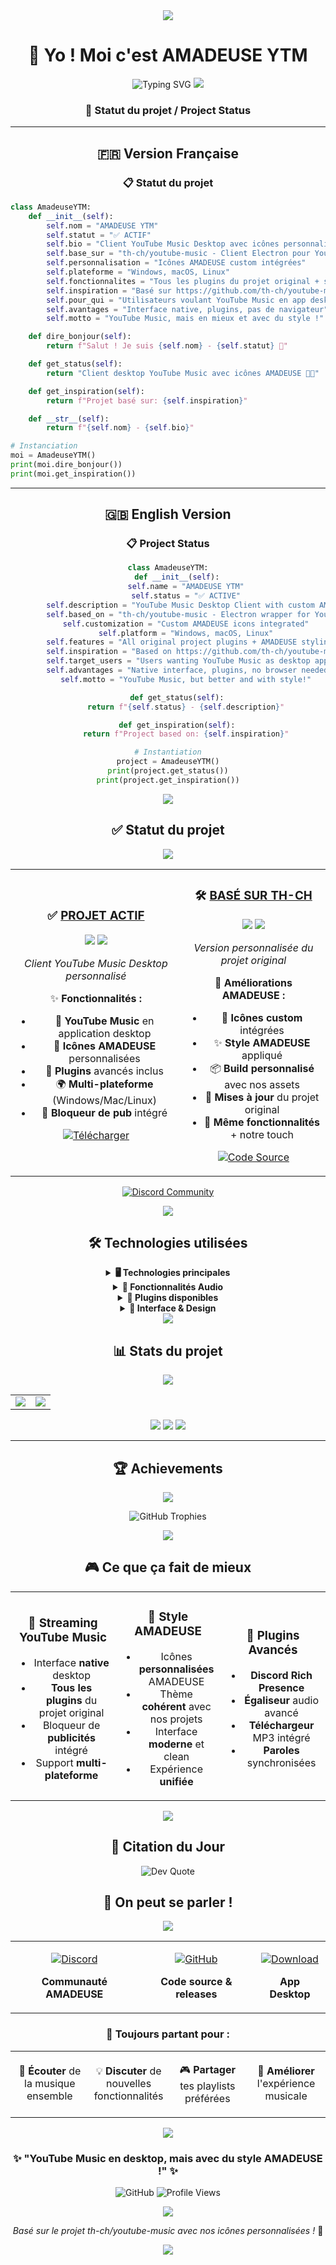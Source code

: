 <div align="center">

<img src="https://capsule-render.vercel.app/api?type=waving&color=6366F1&height=120&section=header&text=AMADEUSE%20YTM&fontSize=50&fontColor=ffffff&animation=twinkling"/>

# 🎵 Yo ! Moi c'est AMADEUSE YTM

<img src="https://readme-typing-svg.herokuapp.com?font=Fira+Code&size=22&duration=3000&pause=1000&color=6366F1&center=true&vCenter=true&width=600&lines=🇫🇷+Client+YouTube+Music+Desktop;🇬🇧+YouTube+Music+Desktop+Client;🇫🇷+Basé+sur+th-ch%2Fyoutube-music;🇬🇧+Based+on+th-ch%2Fyoutube-music;🇫🇷+Avec+icônes+personnalisées+AMADEUSE;🇬🇧+With+custom+AMADEUSE+icons" alt="Typing SVG" />

<img src="https://user-images.githubusercontent.com/73097560/115834477-dbab4500-a447-11eb-908a-139a6edaec5c.gif">

### 🚀 **Statut du projet / Project Status**

---

## 🇫🇷 **Version Française**

### 📋 **Statut du projet**

</div>

```python
class AmadeuseYTM:
    def __init__(self):
        self.nom = "AMADEUSE YTM"
        self.statut = "✅ ACTIF"
        self.bio = "Client YouTube Music Desktop avec icônes personnalisées"
        self.base_sur = "th-ch/youtube-music - Client Electron pour YouTube Music"
        self.personnalisation = "Icônes AMADEUSE custom intégrées"
        self.plateforme = "Windows, macOS, Linux"
        self.fonctionnalites = "Tous les plugins du projet original + style AMADEUSE"
        self.inspiration = "Basé sur https://github.com/th-ch/youtube-music"
        self.pour_qui = "Utilisateurs voulant YouTube Music en app desktop"
        self.avantages = "Interface native, plugins, pas de navigateur"
        self.motto = "YouTube Music, mais en mieux et avec du style !"

    def dire_bonjour(self):
        return f"Salut ! Je suis {self.nom} - {self.statut} 🎵"

    def get_status(self):
        return "Client desktop YouTube Music avec icônes AMADEUSE 🎵✨"

    def get_inspiration(self):
        return f"Projet basé sur: {self.inspiration}"

    def __str__(self):
        return f"{self.nom} - {self.bio}"

# Instanciation
moi = AmadeuseYTM()
print(moi.dire_bonjour())
print(moi.get_inspiration())
```

<div align="center">

---

## 🇬🇧 **English Version**

### 📋 **Project Status**

```python
class AmadeuseYTM:
    def __init__(self):
        self.name = "AMADEUSE YTM"
        self.status = "✅ ACTIVE"
        self.description = "YouTube Music Desktop Client with custom AMADEUSE icons"
        self.based_on = "th-ch/youtube-music - Electron wrapper for YouTube Music"
        self.customization = "Custom AMADEUSE icons integrated"
        self.platform = "Windows, macOS, Linux"
        self.features = "All original project plugins + AMADEUSE styling"
        self.inspiration = "Based on https://github.com/th-ch/youtube-music"
        self.target_users = "Users wanting YouTube Music as desktop app"
        self.advantages = "Native interface, plugins, no browser needed"
        self.motto = "YouTube Music, but better and with style!"

    def get_status(self):
        return f"{self.status} - {self.description}"

    def get_inspiration(self):
        return f"Project based on: {self.inspiration}"

# Instantiation
project = AmadeuseYTM()
print(project.get_status())
print(project.get_inspiration())
```

<div align="center">

<img src="https://user-images.githubusercontent.com/73097560/115834477-dbab4500-a447-11eb-908a-139a6edaec5c.gif">

</div>

## ✅ **Statut du projet**

<div align="center">

<img src="https://user-images.githubusercontent.com/73097560/115834477-dbab4500-a447-11eb-908a-139a6edaec5c.gif">

<table>
<tr>

</td>
<td width="33%" align="center">

### ✅ [PROJET ACTIF](https://github.com/AveryMist/AMADEUSE-YTM)
<img src="https://img.shields.io/badge/Status-✅_ACTIF-success?style=for-the-badge" />
<img src="https://img.shields.io/badge/Platform-🖥️_Desktop_Multi--OS-4CAF50?style=for-the-badge&logo=electron&logoColor=white" />

*Client YouTube Music Desktop personnalisé*

✨ **Fonctionnalités :**
- 🎵 **YouTube Music** en application desktop
- 🎨 **Icônes AMADEUSE** personnalisées
- 🔌 **Plugins** avancés inclus
- 🌍 **Multi-plateforme** (Windows/Mac/Linux)
- 🚫 **Bloqueur de pub** intégré

[![Télécharger](https://img.shields.io/badge/Télécharger-4CAF50?style=for-the-badge&logo=download&logoColor=white)](https://github.com/AveryMist/AMADEUSE-YTM/releases)

</td>
<td width="33%" align="center">

### 🛠️ [BASÉ SUR TH-CH](https://github.com/th-ch/youtube-music)
<img src="https://img.shields.io/badge/Status-🔗_FORK-info?style=for-the-badge" />
<img src="https://img.shields.io/badge/Tech-⚡_Electron-9C27B0?style=for-the-badge&logo=electron&logoColor=white" />

*Version personnalisée du projet original*

🔧 **Améliorations AMADEUSE :**
- 🎨 **Icônes custom** intégrées
- ✨ **Style AMADEUSE** appliqué
- 📦 **Build personnalisé** avec nos assets
- 🔄 **Mises à jour** du projet original
- 🎵 **Même fonctionnalités** + notre touch

[![Code Source](https://img.shields.io/badge/Code_Source-9C27B0?style=for-the-badge&logo=github&logoColor=white)](https://github.com/AveryMist/AMADEUSE-YTM)

</td>
</tr>
</table>

[![Discord Community](https://img.shields.io/badge/💬_Rejoins_la_Communauté-5865F2?style=for-the-badge&logo=discord&logoColor=white)](https://discord.gg/GEZCQwczMY)

<img src="https://user-images.githubusercontent.com/73097560/115834477-dbab4500-a447-11eb-908a-139a6edaec5c.gif">

</div>

## 🛠️ **Technologies utilisées**

<details>
<summary><b>🖥️ Technologies principales</b></summary>
<br>

![Electron](https://img.shields.io/badge/Electron-191970?style=for-the-badge&logo=electron&logoColor=white)
![TypeScript](https://img.shields.io/badge/TypeScript-007ACC?style=for-the-badge&logo=typescript&logoColor=white)
![Node.js](https://img.shields.io/badge/Node.js-6DA55F?style=for-the-badge&logo=node.js&logoColor=white)
![JavaScript](https://img.shields.io/badge/JavaScript-323330?style=for-the-badge&logo=javascript&logoColor=F7DF1E)

</details>

<details>
<summary><b>🎵 Fonctionnalités Audio</b></summary>
<br>

![YouTube Music](https://img.shields.io/badge/YouTube_Music-FF0000?style=for-the-badge&logo=youtube-music&logoColor=white)
![Audio Processing](https://img.shields.io/badge/Audio_Processing-9C27B0?style=for-the-badge&logo=waveform&logoColor=white)
![Equalizer](https://img.shields.io/badge/Equalizer-E91E63?style=for-the-badge&logo=audio-technica&logoColor=white)
![Discord RPC](https://img.shields.io/badge/Discord_RPC-5865F2?style=for-the-badge&logo=discord&logoColor=white)

</details>

<details>
<summary><b>🔌 Plugins disponibles</b></summary>
<br>

![Ad Blocker](https://img.shields.io/badge/Ad_Blocker-FF5722?style=for-the-badge&logo=shield&logoColor=white)
![Lyrics](https://img.shields.io/badge/Lyrics_Support-4CAF50?style=for-the-badge&logo=music&logoColor=white)
![Scrobbler](https://img.shields.io/badge/Last.fm_Scrobbler-D51007?style=for-the-badge&logo=last.fm&logoColor=white)
![Downloader](https://img.shields.io/badge/MP3_Downloader-2196F3?style=for-the-badge&logo=download&logoColor=white)

</details>

<details>
<summary><b>🎨 Interface & Design</b></summary>
<br>

![Material Design](https://img.shields.io/badge/Material_Design-757575?style=for-the-badge&logo=material-design&logoColor=white)
![Custom Icons](https://img.shields.io/badge/AMADEUSE_Icons-6366F1?style=for-the-badge&logo=image&logoColor=white)
![Themes](https://img.shields.io/badge/Custom_Themes-6200EA?style=for-the-badge&logo=palette&logoColor=white)
![CSS](https://img.shields.io/badge/CSS3-1572B6?style=for-the-badge&logo=css3&logoColor=white)

</details>

<img src="https://user-images.githubusercontent.com/73097560/115834477-dbab4500-a447-11eb-908a-139a6edaec5c.gif">

## 📊 **Stats du projet**

<div align="center">

<img src="https://user-images.githubusercontent.com/73097560/115834477-dbab4500-a447-11eb-908a-139a6edaec5c.gif">

<table>
<tr>
<td width="50%">

<img src="https://github-readme-stats.vercel.app/api?username=AveryMist&show_icons=true&theme=tokyonight&hide_border=true&count_private=true&bg_color=0D1117&title_color=6366F1&icon_color=6366F1&text_color=C9D1D9&custom_title=AMADEUSE%20YTM%20Stats" />

</td>
<td width="50%">

<img src="https://nirzak-streak-stats.vercel.app/?user=AveryMist&theme=tokyonight&hide_border=true&background=0D1117&stroke=6366F1&ring=6366F1&fire=FF6B6B&currStreakLabel=6366F1" />

</td>
</tr>
</table>

<img src="https://github-readme-stats.vercel.app/api/top-langs/?username=AveryMist&theme=tokyonight&hide_border=true&layout=compact&langs_count=8&bg_color=0D1117&title_color=6366F1&text_color=C9D1D9&custom_title=Technologies%20Utilisées" />

<img src="https://github-readme-activity-graph.vercel.app/graph?username=AveryMist&theme=tokyo-night&bg_color=0D1117&color=6366F1&line=6366F1&point=FF6B6B&area=true&hide_border=true" />

<img src="https://user-images.githubusercontent.com/73097560/115834477-dbab4500-a447-11eb-908a-139a6edaec5c.gif">

</div>

---

## 🏆 **Achievements**

<div align="center">

<img src="https://user-images.githubusercontent.com/73097560/115834477-dbab4500-a447-11eb-908a-139a6edaec5c.gif">

![GitHub Trophies](https://github-profile-trophy.vercel.app/?username=AveryMist&theme=tokyonight&no-frame=true&no-bg=true&margin-w=4&row=2&column=4&title=Stars,Followers,Commits,Repositories,MultipleLang,PullRequest)

<img src="https://user-images.githubusercontent.com/73097560/115834477-dbab4500-a447-11eb-908a-139a6edaec5c.gif">

</div>

## 🎮 **Ce que ça fait de mieux**

<table align="center">
<tr>
<td align="center" width="33%">

### 🎵 **Streaming YouTube Music**
- Interface **native** desktop
- **Tous les plugins** du projet original
- Bloqueur de **publicités** intégré
- Support **multi-plateforme**

</td>
<td align="center" width="33%">

### 🎨 **Style AMADEUSE**
- Icônes **personnalisées** AMADEUSE
- Thème **cohérent** avec nos projets
- Interface **moderne** et clean
- Expérience **unifiée**

</td>
<td align="center" width="33%">

### 🔌 **Plugins Avancés**
- **Discord Rich Presence**
- **Égaliseur** audio avancé
- **Téléchargeur** MP3 intégré
- **Paroles** synchronisées

</td>
</tr>
</table>

<img src="https://user-images.githubusercontent.com/73097560/115834477-dbab4500-a447-11eb-908a-139a6edaec5c.gif">

## 💭 **Citation du Jour**

<div align="center">

![Dev Quote](https://quotes-github-readme.vercel.app/api?type=horizontal&theme=tokyonight)

</div>

## 🤝 **On peut se parler !**

<div align="center">

<img src="https://user-images.githubusercontent.com/73097560/115834477-dbab4500-a447-11eb-908a-139a6edaec5c.gif">

<table>
<tr>
<td align="center">

[![Discord](https://img.shields.io/badge/Discord-5865F2?style=for-the-badge&logo=discord&logoColor=white&labelColor=5865F2)](https://discord.gg/GEZCQwczMY)

**Communauté AMADEUSE**

</td>
<td align="center">

[![GitHub](https://img.shields.io/badge/GitHub-121011?style=for-the-badge&logo=github&logoColor=white&labelColor=121011)](https://github.com/AveryMist/AMADEUSE-YTM)

**Code source & releases**

</td>
<td align="center">

[![Download](https://img.shields.io/badge/Télécharger-4CAF50?style=for-the-badge&logo=download&logoColor=white&labelColor=4CAF50)](https://github.com/AveryMist/AMADEUSE-YTM/releases)

**App Desktop**

</td>
</tr>
</table>

### 💬 **Toujours partant pour :**

<table>
<tr>
<td width="25%" align="center">

🎵 **Écouter**
de la musique ensemble

</td>
<td width="25%" align="center">

💡 **Discuter**
de nouvelles fonctionnalités

</td>
<td width="25%" align="center">

🎮 **Partager**
tes playlists préférées

</td>
<td width="25%" align="center">

📱 **Améliorer**
l'expérience musicale

</td>
</tr>
</table>

<img src="https://user-images.githubusercontent.com/73097560/115834477-dbab4500-a447-11eb-908a-139a6edaec5c.gif">

</div>

<div align="center">

### ✨ **"YouTube Music en desktop, mais avec du style AMADEUSE !"** ✨

![GitHub](https://img.shields.io/badge/Made_with-❤️_by_AveryMyst-6366F1?style=for-the-badge)
![Profile Views](https://komarev.com/ghpvc/?username=AveryMist&color=6366F1&style=for-the-badge&label=Profile+Views)

<img src="https://user-images.githubusercontent.com/73097560/115834477-dbab4500-a447-11eb-908a-139a6edaec5c.gif">

*Basé sur le projet th-ch/youtube-music avec nos icônes personnalisées !* 🎵

<img src="https://capsule-render.vercel.app/api?type=waving&color=6366F1&height=120&section=footer&text=Profite%20bien%20de%20la%20musique%20!&fontSize=30&fontColor=ffffff&animation=twinkling"/>

</div>

</div>
